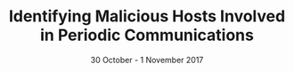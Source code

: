---
title: "Identifying Malicious Hosts Involved in Periodic Communications"
authors: "Apruzzese, G., Marchetti, M., Colajanni, M., Zoccoli, G. G., Guido, A., & Losiouk, E."
venue: "In Proceedings of the IEEE International Symposium on Network Computing and Applications (NCA 2017)"
type: "conference"
year: 2017
location: "Cambridge, MA, USA"
date: "30 October - 1 November 2017"
--- 